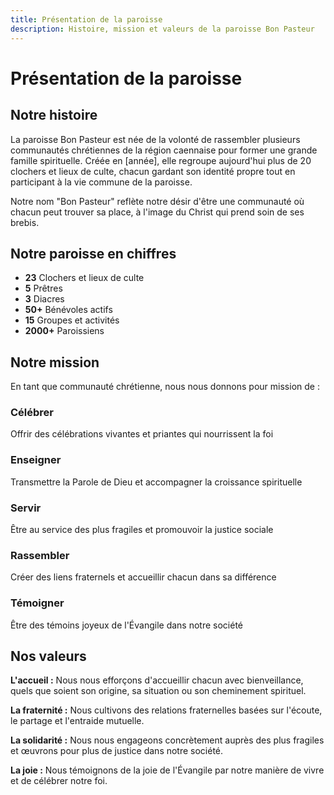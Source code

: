 ```yaml
---
title: Présentation de la paroisse
description: Histoire, mission et valeurs de la paroisse Bon Pasteur
---
```


# Présentation de la paroisse

## Notre histoire

La paroisse Bon Pasteur est née de la volonté de rassembler plusieurs communautés chrétiennes de la région caennaise pour former une grande famille spirituelle. Créée en [année], elle regroupe aujourd'hui plus de 20 clochers et lieux de culte, chacun gardant son identité propre tout en participant à la vie commune de la paroisse.

Notre nom "Bon Pasteur" reflète notre désir d'être une communauté où chacun peut trouver sa place, à l'image du Christ qui prend soin de ses brebis.

## Notre paroisse en chiffres

- **23** Clochers et lieux de culte
- **5** Prêtres
- **3** Diacres
- **50+** Bénévoles actifs
- **15** Groupes et activités
- **2000+** Paroissiens

## Notre mission

En tant que communauté chrétienne, nous nous donnons pour mission de :

### Célébrer
Offrir des célébrations vivantes et priantes qui nourrissent la foi

### Enseigner
Transmettre la Parole de Dieu et accompagner la croissance spirituelle

### Servir
Être au service des plus fragiles et promouvoir la justice sociale

### Rassembler
Créer des liens fraternels et accueillir chacun dans sa différence

### Témoigner
Être des témoins joyeux de l'Évangile dans notre société

## Nos valeurs

**L'accueil :** Nous nous efforçons d'accueillir chacun avec bienveillance, quels que soient son origine, sa situation ou son cheminement spirituel.

**La fraternité :** Nous cultivons des relations fraternelles basées sur l'écoute, le partage et l'entraide mutuelle.

**La solidarité :** Nous nous engageons concrètement auprès des plus fragiles et œuvrons pour plus de justice dans notre société.

**La joie :** Nous témoignons de la joie de l'Évangile par notre manière de vivre et de célébrer notre foi.
